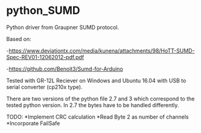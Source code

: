 # python_SUMD

Python driver from Graupner SUMD protocol.

Based on:
  
  -https://www.deviationtx.com/media/kunena/attachments/98/HoTT-SUMD-Spec-REV01-12062012-pdf.pdf
  
  -https://github.com/Benoit3/Sumd-for-Arduino
  
  
Tested with GR-12L Reciever on Windows and Ubuntu 16.04 with USB to serial converter (cp210x type).


There are two versions of the python file 2.7 and 3 which correspond to the tested python version. In 2.7 the bytes have to be handled differently.


TODO:
*Implement CRC calculation
*Read Byte 2 as number of channels
*Incorporate FailSafe

